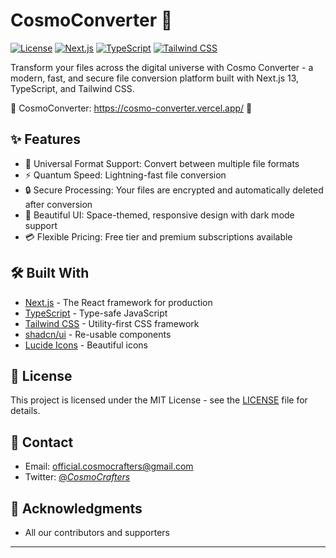 # CosmoConverter 🚀

[![License](https://img.shields.io/badge/license-MIT-blue.svg)](LICENSE)
[![Next.js](https://img.shields.io/badge/Next.js-13.0-blueviolet.svg)](https://nextjs.org/)
[![TypeScript](https://img.shields.io/badge/TypeScript-5.0-blue.svg)](https://www.typescriptlang.org/)
[![Tailwind CSS](https://img.shields.io/badge/Tailwind-3.0-38B2AC.svg)](https://tailwindcss.com/)

Transform your files across the digital universe with Cosmo Converter - a modern, fast, and secure file conversion platform built with Next.js 13, TypeScript, and Tailwind CSS.

🚀 CosmoConverter: https://cosmo-converter.vercel.app/ 🚀

## ✨ Features

- 🌌 Universal Format Support: Convert between multiple file formats
- ⚡ Quantum Speed: Lightning-fast file conversion
- 🔒 Secure Processing: Your files are encrypted and automatically deleted after conversion
- 🎨 Beautiful UI: Space-themed, responsive design with dark mode support
- 💳 Flexible Pricing: Free tier and premium subscriptions available


## 🛠️ Built With

- [Next.js](https://nextjs.org/) - The React framework for production
- [TypeScript](https://www.typescriptlang.org/) - Type-safe JavaScript
- [Tailwind CSS](https://tailwindcss.com/) - Utility-first CSS framework
- [shadcn/ui](https://ui.shadcn.com/) - Re-usable components
- [Lucide Icons](https://lucide.dev/) - Beautiful icons

## 📝 License

This project is licensed under the MIT License - see the [LICENSE](LICENSE) file for details.


## 📧 Contact

- Email: official.cosmocrafters@gmail.com
- Twitter: [@_CosmoCrafters_](https://twitter.com/_CosmoCrafters_)

## 🙏 Acknowledgments

- All our contributors and supporters

---
